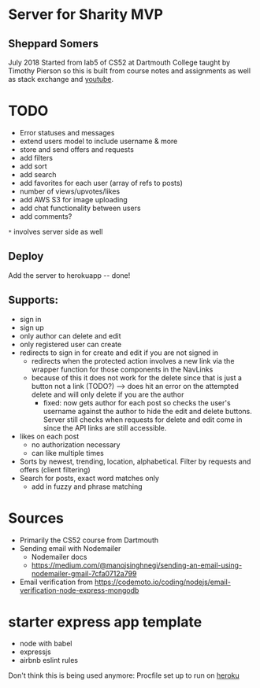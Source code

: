 # Server for Sharity MVP
## Sheppard Somers
July 2018
Started from lab5 of CS52 at Dartmouth College taught by Timothy Pierson so this is built from course notes and assignments as well as stack exchange and [youtube](https://www.youtube.com/watch?v=Td-2D-_7Y2E&index=20&list=PLoYCgNOIyGABj2GQSlDRjgvXtqfDxKm5b).

# TODO
 * Error statuses and messages
 * extend users model to include username & more
 * store and send offers and requests
 * add filters
 * add sort
 * add search
 * add favorites for each user (array of refs to posts)
 * number of views/upvotes/likes
 * add AWS S3 for image uploading
 * add chat functionality between users
 * add comments?

`*` involves server side as well


## Deploy
Add the server to herokuapp -- done!

## Supports:
  * sign in
  * sign up
  * only author can delete and edit
  * only registered user can create
  * redirects to sign in for create and edit if you are not signed in
    * redirects when the protected action involves a new link via the wrapper function for those components in the NavLinks
    * because of this it does not work for the delete since that is just a button not a link (TODO?) --> does hit an error on the attempted delete and will only delete if you are the author
      * fixed: now gets author for each post so checks the user's username against the author to hide the edit and delete buttons. Server still checks when requests for delete and edit come in since the API links are still accessible.
  * likes on each post
    * no authorization necessary
    * can like multiple times
  * Sorts by newest, trending, location, alphabetical. Filter by requests and offers (client filtering)
  * Search for posts, exact word matches only
    * add in fuzzy and phrase matching

# Sources
* Primarily the CS52 course from Dartmouth
* Sending email with Nodemailer
  * Nodemailer docs
  * https://medium.com/@manojsinghnegi/sending-an-email-using-nodemailer-gmail-7cfa0712a799
* Email verification from https://codemoto.io/coding/nodejs/email-verification-node-express-mongodb


# starter express app template

* node with babel
* expressjs
* airbnb eslint rules

Don't think this is being used anymore:
Procfile set up to run on [heroku](https://devcenter.heroku.com/articles/getting-started-with-nodejs#deploy-the-app)
